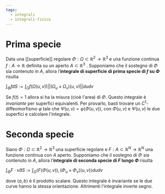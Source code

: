 ```yaml
---
tags:
  - integrali
  - integrali-fisica
---
```

# Prima specie
Data una [[superficie]] regolare $\Phi : \Omega ⊂ \mathbb{R}^{2} → \mathbb{R}^{3}$ e una funzione continua $f : A → \mathbb{R}$ definita su un aperto $A ⊂ \mathbb{R}^{3}$ . Supponiamo che il sostegno di $\Phi$ sia contenuto in $A$, allora l’**integrale di superficie di prima specie di $f$ su $\Phi$** risulta

$\int_{\Phi}fdS:=\int_{\Omega} f(\Omega(u,v))||(\Omega_{u}\times \Omega_v)(u,v)||dudv$

Se $f(t)=1$ allora si ha la misura (cioè l'area) di $\Phi$. Questo integrale è *invariante* per superfici equivalenti. Per provarlo, basti trovare un $C^1$-diffeomorfismo $\varphi$ tale che $\Psi(u,v)=\varphi(\Phi(u,v))$, con $\Phi(u,v)$ e $\Psi(u,v)$ le due superfici e calcolare l'integrale.
# Seconda specie
Siano $\Phi:\Omega\subset\mathbb{R}^{2} \rightarrow\mathbb{R}^3$ una superficie regolare e $F:A\subset\mathbb{R}^N\rightarrow\mathbb{R}^N$ una funzione continua con $A$ aperto. Supponiamo che il sostegno di $\Phi$ sia contenuto in $A$, allora l'**integrale di seconda specie di $F$ lungo $\Phi$** risulta

$\int_{\Phi}F\cdot\hat{\nu}dS:=\int_{\Omega}\langle F(\Phi(u,v)),(\Phi_{u}\times \Phi_{v})(u,v)\rangle dudv$

dove $\langle a, b \rangle$ è il prodotto scalare. Questo integrale è invariante se le due curve hanno la stessa orientazione. Altrimenti l'integrale inverte segno.
